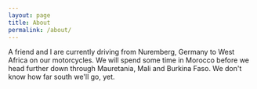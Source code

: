 ```yaml
---
layout: page
title: About
permalink: /about/
---
```


A friend and I are currently driving from Nuremberg, Germany to West Africa on our motorcycles.
We will spend some time in Morocco before we head further down through Mauretania, Mali and Burkina Faso. We don't know how far south we'll go, yet.


<!-- You can find the source code for the Jekyll new theme at: [github.com/jglovier/jekyll&#45;new](https://github.com/jglovier/jekyll&#45;new) -->
